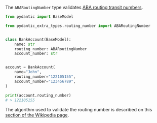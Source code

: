 
The `ABARoutingNumber` type validates [ABA routing transit numbers].


```py
from pydantic import BaseModel

from pydantic_extra_types.routing_number import ABARoutingNumber


class BankAccount(BaseModel):
    name: str
    routing_number: ABARoutingNumber
    account_number: str


account = BankAccount(
    name="John",
    routing_number="122105155",
    account_number="123456789",
)

print(account.routing_number)
# > 122105155
```

The algorithm used to validate the routing number is described on this [section of the Wikipedia page].


[ABA routing transit numbers]: https://en.wikipedia.org/wiki/ABA_routing_transit_number
[section of the Wikipedia page]: https://en.wikipedia.org/wiki/ABA_routing_transit_number#Check_digit
